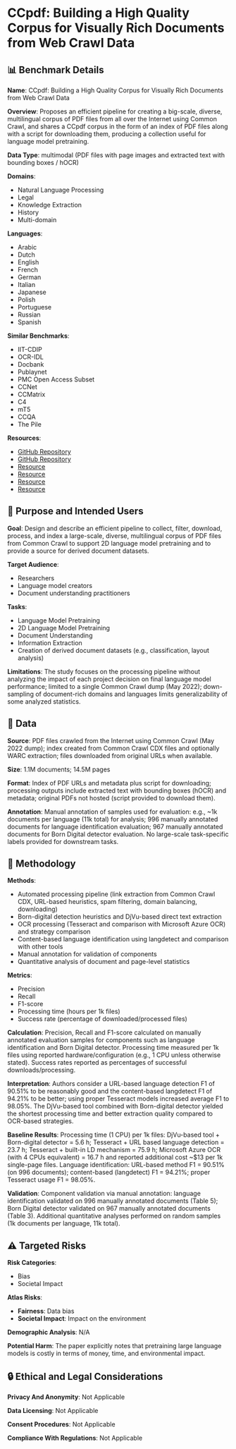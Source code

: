# CCpdf: Building a High Quality Corpus for Visually Rich Documents from Web Crawl Data

## 📊 Benchmark Details

**Name**: CCpdf: Building a High Quality Corpus for Visually Rich Documents from Web Crawl Data

**Overview**: Proposes an efficient pipeline for creating a big-scale, diverse, multilingual corpus of PDF files from all over the Internet using Common Crawl, and shares a CCpdf corpus in the form of an index of PDF files along with a script for downloading them, producing a collection useful for language model pretraining.

**Data Type**: multimodal (PDF files with page images and extracted text with bounding boxes / hOCR)

**Domains**:
- Natural Language Processing
- Legal
- Knowledge Extraction
- History
- Multi-domain

**Languages**:
- Arabic
- Dutch
- English
- French
- German
- Italian
- Japanese
- Polish
- Portuguese
- Russian
- Spanish

**Similar Benchmarks**:
- IIT-CDIP
- OCR-IDL
- Docbank
- Publaynet
- PMC Open Access Subset
- CCNet
- CCMatrix
- C4
- mT5
- CCQA
- The Pile

**Resources**:
- [GitHub Repository](https://github.com/applicaai/CCpdf)
- [GitHub Repository](https://github.com/applicaai/digital-born-pdf-scanner)
- [Resource](https://commoncrawl.org)
- [Resource](https://commoncrawl.org/2022/06/may-2022-crawl-archive-now-available/)
- [Resource](https://ncbi.nlm.nih.gov/pmc/tools/openftlist/)
- [Resource](https://archive.org/)

## 🎯 Purpose and Intended Users

**Goal**: Design and describe an efficient pipeline to collect, filter, download, process, and index a large-scale, diverse, multilingual corpus of PDF files from Common Crawl to support 2D language model pretraining and to provide a source for derived document datasets.

**Target Audience**:
- Researchers
- Language model creators
- Document understanding practitioners

**Tasks**:
- Language Model Pretraining
- 2D Language Model Pretraining
- Document Understanding
- Information Extraction
- Creation of derived document datasets (e.g., classification, layout analysis)

**Limitations**: The study focuses on the processing pipeline without analyzing the impact of each project decision on final language model performance; limited to a single Common Crawl dump (May 2022); down-sampling of document-rich domains and languages limits generalizability of some analyzed statistics.

## 💾 Data

**Source**: PDF files crawled from the Internet using Common Crawl (May 2022 dump); index created from Common Crawl CDX files and optionally WARC extraction; files downloaded from original URLs when available.

**Size**: 1.1M documents; 14.5M pages

**Format**: Index of PDF URLs and metadata plus script for downloading; processing outputs include extracted text with bounding boxes (hOCR) and metadata; original PDFs not hosted (script provided to download them).

**Annotation**: Manual annotation of samples used for evaluation: e.g., ~1k documents per language (11k total) for analysis; 996 manually annotated documents for language identification evaluation; 967 manually annotated documents for Born Digital detector evaluation. No large-scale task-specific labels provided for downstream tasks.

## 🔬 Methodology

**Methods**:
- Automated processing pipeline (link extraction from Common Crawl CDX, URL-based heuristics, spam filtering, domain balancing, downloading)
- Born-digital detection heuristics and DjVu-based direct text extraction
- OCR processing (Tesseract and comparison with Microsoft Azure OCR) and strategy comparison
- Content-based language identification using langdetect and comparison with other tools
- Manual annotation for validation of components
- Quantitative analysis of document and page-level statistics

**Metrics**:
- Precision
- Recall
- F1-score
- Processing time (hours per 1k files)
- Success rate (percentage of downloaded/processed files)

**Calculation**: Precision, Recall and F1-score calculated on manually annotated evaluation samples for components such as language identification and Born Digital detector. Processing time measured per 1k files using reported hardware/configuration (e.g., 1 CPU unless otherwise stated). Success rates reported as percentages of successful downloads/processing.

**Interpretation**: Authors consider a URL-based language detection F1 of 90.51% to be reasonably good and the content-based langdetect F1 of 94.21% to be better; using proper Tesseract models increased average F1 to 98.05%. The DjVu-based tool combined with Born-digital detector yielded the shortest processing time and better extraction quality compared to OCR-based strategies.

**Baseline Results**: Processing time (1 CPU) per 1k files: DjVu-based tool + Born-digital detector = 5.6 h; Tesseract + URL based language detection = 23.7 h; Tesseract + built-in LD mechanism = 75.9 h; Microsoft Azure OCR (with 4 CPUs equivalent) = 16.7 h and reported additional cost ~$13 per 1k single-page files. Language identification: URL-based method F1 = 90.51% (on 996 documents); content-based (langdetect) F1 = 94.21%; proper Tesseract usage F1 = 98.05%.

**Validation**: Component validation via manual annotation: language identification validated on 996 manually annotated documents (Table 5); Born Digital detector validated on 967 manually annotated documents (Table 3). Additional quantitative analyses performed on random samples (1k documents per language, 11k total).

## ⚠️ Targeted Risks

**Risk Categories**:
- Bias
- Societal Impact

**Atlas Risks**:
- **Fairness**: Data bias
- **Societal Impact**: Impact on the environment

**Demographic Analysis**: N/A

**Potential Harm**: The paper explicitly notes that pretraining large language models is costly in terms of money, time, and environmental impact.

## 🔒 Ethical and Legal Considerations

**Privacy And Anonymity**: Not Applicable

**Data Licensing**: Not Applicable

**Consent Procedures**: Not Applicable

**Compliance With Regulations**: Not Applicable
